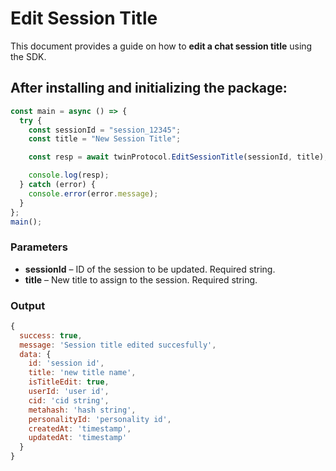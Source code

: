 # Edit Session Title 

This document provides a guide on how to **edit a chat session title** using the SDK.

## After installing and initializing the package:

```javascript
const main = async () => {
  try {
    const sessionId = "session_12345";
    const title = "New Session Title";

    const resp = await twinProtocol.EditSessionTitle(sessionId, title);

    console.log(resp);
  } catch (error) {
    console.error(error.message);
  }
};
main();
```

### Parameters

- **sessionId** – ID of the session to be updated. Required string.
- **title** – New title to assign to the session. Required string.

### Output
```javascript
{
  success: true,
  message: 'Session title edited succesfully',
  data: {
    id: 'session id',
    title: 'new title name',
    isTitleEdit: true,
    userId: 'user id',
    cid: 'cid string',
    metahash: 'hash string',
    personalityId: 'personality id',
    createdAt: 'timestamp',
    updatedAt: 'timestamp'
  }
}
```